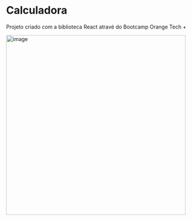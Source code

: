 # Calculadora 
Projeto criado com a biblioteca React atravé do Bootcamp Orange Tech +

<img width="484" alt="image" src="https://user-images.githubusercontent.com/91018515/206920289-f649e994-0d14-4bc5-b589-fcb8ec619795.png">
